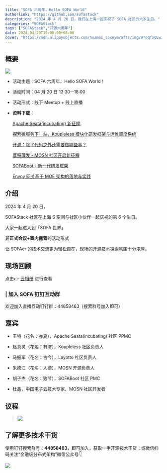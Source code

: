 ```yaml
---
title: "SOFA 六周年，Hello SOFA World"
authorlink: "https://github.com/sofastack"
description: "2024 年 4 月 20 日，我们在上海一起庆祝了 SOFA 社区的六岁生日。"
categories: "SOFAStack"
tags: ["SOFAStack","开源六周年"]
date: 2024-04-20T15:00:00+08:00
cover: "https://mdn.alipayobjects.com/huamei_soxoym/afts/img/A*6qfxQLwIH6MAAAAAAAAAAAAADrGAAQ/original"
---
```


## 概要

![](https://mdn.alipayobjects.com/huamei_soxoym/afts/img/A*gQAiSJOQqecAAAAAAAAAAAAADrGAAQ/original)

- 活动主题：SOFA 六周年，Hello SOFA World！

- 活动时间：04 月 20 日 13:30--18:00

- 活动形式：线下 Meetup + 线上直播

- **资料下载**：

  [Apache Seata(incubating) 新征程](https://mdn.alipayobjects.com/huamei_soxoym/afts/file/A*QSIISLa10uQAAAAAAAAAAAAADrGAAQ/SOFA6%E5%91%A8%E5%B9%B4-%E4%BA%A6%E5%A4%8F-Apache%20seata(inbucating)%E6%96%B0%E5%BE%81%E7%A8%8B(1).pdf)

  [探索微服务下一站，Koupleless 模块化研发框架与运维调度系统](https://mdn.alipayobjects.com/huamei_soxoym/afts/file/A*ALqcQqykpw8AAAAAAAAAAAAADrGAAQ/%E6%9C%89%E6%B5%8E%20Koupleless%20%E6%A8%A1%E5%9D%97%E5%8C%96%E7%A0%94%E5%8F%91%E6%A1%86%E6%9E%B6%E4%B8%8E%E8%BF%90%E7%BB%B4%E8%B0%83%E5%BA%A6%E7%B3%BB%E7%BB%9F_v0.2(1).pdf)

  [开源：除了代码之外还需要做哪些事？](https://mdn.alipayobjects.com/huamei_soxoym/afts/file/A*w_hxSZBFSaMAAAAAAAAAAAAADrGAAQ/SOFAStack%E5%85%AD%E5%91%A8%E5%B9%B4%E5%88%86%E4%BA%AB%20%E5%8F%A4%E4%BB%8A.pdf)

  [厚积薄发 - MOSN 社区开启新征程](https://mdn.alipayobjects.com/huamei_soxoym/afts/file/A*jt2LRoGis0wAAAAAAAAAAAAADrGAAQ/%E4%BA%BA%E7%9A%84.pdf)

  [SOFABoot - 新一代研发框架](https://mdn.alipayobjects.com/huamei_soxoym/afts/file/A*AAcJQqQ7QVgAAAAAAAAAAAAADrGAAQ/%E8%87%B4%E8%8A%82SOFABoot%20-%20%E6%96%B0%E4%B8%80%E4%BB%A3%E7%A0%94%E5%8F%91%E6%A1%86%E6%9E%B6.pdf)

  [Envoy 网关基于 MOE 架构的落地与实践](https://mdn.alipayobjects.com/huamei_soxoym/afts/file/A*r1cjT70Z1XIAAAAAAAAAAAAADrGAAQ/%E6%9D%9C%E9%91%AB%20Envoy%E6%9E%B6%E6%9E%84%E6%96%B0%E7%89%88.pdf)

## 介绍

2024 年 4 月 20 日，

SOFAStack 社区在上海 S 空间与社区小伙伴一起庆祝的第 6 个生日。

大家一起进入到「SOFA 世界」

**非正式会议+室内露营**的活动形式

让 SOFAer 的技术交流更为轻松自在，现场的开源技术探索氛围十分浓厚。

## 现场回顾

点击👉 [云相册](https://www.pailixiang.com/album_ia5949022472.html) 进行查看

### | 加入 SOFA 钉钉互动群

欢迎加入直播互动钉钉群：44858463（搜索群号加入即可）

## 嘉宾

- 王特（花名：亦夏），Apache Seata(incubating) 社区 PPMC
  
- 赵真灵（花名：有济），Koupleless 社区负责人

- 马振军（花名：古今），Layotto 社区负责人

- 朱德江（花名：人德），MOSN 开源负责人

- 胡子杰（花名：致节），SOFABoot 社区 PMC

- 杜鑫，中国电子云技术专家、MOSN 社区开发者

## 议程

>![](https://mdn.alipayobjects.com/huamei_soxoym/afts/img/A*mk_CT5y8j6sAAAAAAAAAAAAADrGAAQ/original)

## 了解更多技术干货

使用钉钉搜索群号：**44858463**，即可加入，获取一手开源技术干货；或微信扫码关注“金融级分布式架构”微信公众号👇

![](https://mdn.alipayobjects.com/huamei_soxoym/afts/img/A*2sNgSqpZD6EAAAAAAAAAAAAADrGAAQ/original)
